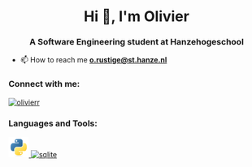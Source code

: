 <h1 align="center">Hi 👋, I'm Olivier</h1>
<h3 align="center">A Software Engineering student at Hanzehogeschool</h3>

- 📫 How to reach me **o.rustige@st.hanze.nl**

<h3 align="left">Connect with me:</h3>
<p align="left">
<a href="https://www.leetcode.com/olivierr" target="blank"><img align="center" src="https://raw.githubusercontent.com/rahuldkjain/github-profile-readme-generator/master/src/images/icons/Social/leet-code.svg" alt="olivierr" height="30" width="40" /></a>
</p>

<h3 align="left">Languages and Tools:</h3>
<p align="left"> <a href="https://www.python.org" target="_blank" rel="noreferrer"> <img src="https://raw.githubusercontent.com/devicons/devicon/master/icons/python/python-original.svg" alt="python" width="40" height="40"/> </a> <a href="https://www.sqlite.org/" target="_blank" rel="noreferrer"> <img src="https://www.vectorlogo.zone/logos/sqlite/sqlite-icon.svg" alt="sqlite" width="40" height="40"/> </a> </p>
